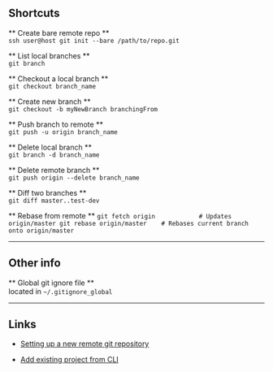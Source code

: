 ## Shortcuts  

** Create bare remote repo **  
`ssh user@host git init --bare /path/to/repo.git`  

** List local branches **  
`git branch`  

** Checkout a local branch **  
`git checkout branch_name`  

** Create new branch **  
`git checkout -b myNewBranch branchingFrom`

** Push branch to remote **   
`git push -u origin branch_name`  

** Delete local branch **  
`git branch -d branch_name`  

** Delete remote branch **  
`git push origin --delete branch_name`  

** Diff two branches **  
`git diff master..test-dev`  

** Rebase from remote **
`git fetch origin            # Updates origin/master
git rebase origin/master    # Rebases current branch onto origin/master`

---

## Other info

** Global git ignore file **  
located in `~/.gitignore_global`

---

## Links

 - [Setting up a new remote git repository](https://gist.github.com/toolmantim/569530)

- [Add existing project from CLI](https://help.github.com/articles/adding-an-existing-project-to-github-using-the-command-line/)
